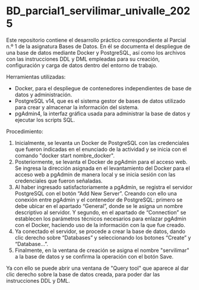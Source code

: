 # BD_parcial1_servilimar_univalle_2025

Este repositorio contiene el desarrollo práctico correspondiente al Parcial n.º 1 de la asignatura Bases de Datos. En él se documenta el despliegue de una base de datos mediante Docker y PostgreSQL, así como los archivos con las instrucciones DDL y DML empleadas para su creación, configuración y carga de datos dentro del entorno de trabajo.

Herramientas utilizadas:
  - Docker, para el despliegue de contenedores independientes de base de datos y administración.
  - PostgreSQL v14, que es el sistema gestor de bases de datos utilizado para crear y almacenar la información del sistema.
  - pgAdmin4, la interfaz gráfica usada para administrar la base de datos y ejecutar los scripts SQL.

Procedimiento:
1. Inicialmente, se levanta un Docker de PostgreSQL con las credenciales que fueron indicadas en el enunciado de la actividad y se inicia con el comando "docker start nombre_docker".
2. Posteriormente, se levanta el Docker de pgAdmin para el acceso web.  Se ingresa la dirección asignada en el levantamiento del Docker para el acceso web a pgAdmin de manera local y se inicia sesión con las credenciales que fueron señaladas.
4. Al haber ingresado satisfactoriamente a pgAdmin, se registra el servidor PostgreSQL con el botón “Add New Server”. Creando con ello una conexión entre pgAdmin y el contenedor de PostgreSQL: primero se debe ubicar en el apartado “General”, donde se le asigna un nombre descriptivo al servidor. Y segundo, en el apartado de “Connection” se establecen los parámetros técnicos necesarios para enlazar pgAdmin con el Docker, haciendo uso de la información con la que fue creado.
6. Ya conectado el servidor, se procede a crear la base de datos, dando clic derecho sobre “Databases” y seleccionando los botones “Create” y “Database…”.
7. Finalmente, en la ventana de creación se asigna el nombre "servilimar" a la base de datos y se confirma la operación con el botón Save.

Ya con ello se puede abrir una ventana de "Query tool" que aparece al dar clic derecho sobre la base de datos creada, para poder dar las instrucciones DDL y DML.

